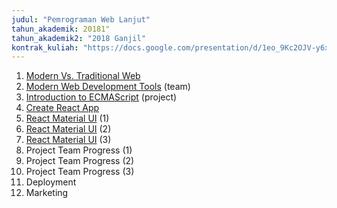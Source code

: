 ```yaml
---
judul: "Pemrograman Web Lanjut"
tahun_akademik: 20181"
tahun_akademik2: "2018 Ganjil"
kontrak_kuliah: "https://docs.google.com/presentation/d/1eo_9Kc2OJV-y6xkIzetVhD7tytbxUDlqhdva4GUmhOw/edit?usp=sharing"
---
```


1. [Modern Vs. Traditional Web](https://docs.google.com/presentation/d/1_DVrp_CRE4_5OARkR2DK8Dc0t7iPIStv8gBpJHXwXgw/edit?usp=sharing)
2. [Modern Web Development Tools](https://docs.google.com/presentation/d/1MZB4ky_ooNIVcpj-rK_yuUjNoKSXCambDSTxTG2Mrd4/edit?usp=sharing) (team)
3. [Introduction to ECMAScript](https://docs.google.com/presentation/d/1Ji7I-e1ToSdjL1ity1JlqedD9IDa6oh0qyAUPy2PQ-w/edit?usp=sharing) (project)
4. [Create React App](https://docs.google.com/presentation/d/1E38j3uX65cJH9e1vH5L1Yzy1le3ujMdJmpSMNZbbHNo/edit?usp=sharing)
5. [React Material UI](https://docs.google.com/presentation/d/1NajjO2xYq0maHXLgmAqe0POh0rxZ--MJGE5DlBX1SPc/edit?usp=sharing) (1)
6. [React Material UI](https://docs.google.com/presentation/d/1NajjO2xYq0maHXLgmAqe0POh0rxZ--MJGE5DlBX1SPc/edit?usp=sharing) (2)
7. [React Material UI](https://docs.google.com/presentation/d/1NajjO2xYq0maHXLgmAqe0POh0rxZ--MJGE5DlBX1SPc/edit?usp=sharing) (3)
8. Project Team Progress (1)
9. Project Team Progress (2)
10. Project Team Progress (3)
11. Deployment
12. Marketing